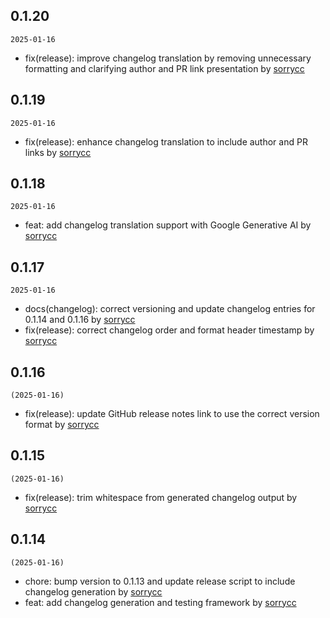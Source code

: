 ## 0.1.20

`2025-01-16`

- fix(release): improve changelog translation by removing unnecessary formatting and clarifying author and PR link presentation by [sorrycc](https://github.com/sorrycc)


## 0.1.19

`2025-01-16`

- fix(release): enhance changelog translation to include author and PR links by [sorrycc](https://github.com/sorrycc)


## 0.1.18

`2025-01-16`

- feat: add changelog translation support with Google Generative AI by [sorrycc](https://github.com/sorrycc)


## 0.1.17

`2025-01-16`

- docs(changelog): correct versioning and update changelog entries for 0.1.14 and 0.1.16 by [sorrycc](https://github.com/sorrycc)
- fix(release): correct changelog order and format header timestamp by [sorrycc](https://github.com/sorrycc)


## 0.1.16

`(2025-01-16)`

- fix(release): update GitHub release notes link to use the correct version format by [sorrycc](https://github.com/sorrycc)

## 0.1.15

`(2025-01-16)`

- fix(release): trim whitespace from generated changelog output by [sorrycc](https://github.com/sorrycc)

## 0.1.14

`(2025-01-16)`

- chore: bump version to 0.1.13 and update release script to include changelog generation by [sorrycc](https://github.com/sorrycc)
- feat: add changelog generation and testing framework by [sorrycc](https://github.com/sorrycc)
